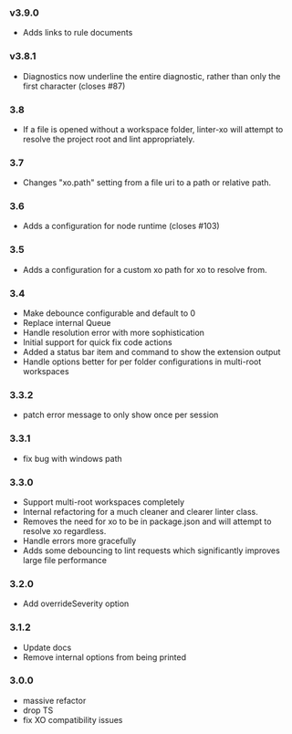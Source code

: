 ### v3.9.0

- Adds links to rule documents

### v3.8.1

- Diagnostics now underline the entire diagnostic, rather than only the first character (closes #87)

### 3.8

- If a file is opened without a workspace folder, linter-xo will attempt to resolve the project root and lint appropriately.

### 3.7

- Changes "xo.path" setting from a file uri to a path or relative path.

### 3.6

- Adds a configuration for node runtime (closes #103)

### 3.5

- Adds a configuration for a custom xo path for xo to resolve from.

### 3.4

- Make debounce configurable and default to 0
- Replace internal Queue
- Handle resolution error with more sophistication
- Initial support for quick fix code actions
- Added a status bar item and command to show the extension output
- Handle options better for per folder configurations in multi-root workspaces

### 3.3.2

- patch error message to only show once per session

### 3.3.1

- fix bug with windows path

### 3.3.0

- Support multi-root workspaces completely
- Internal refactoring for a much cleaner and clearer linter class.
- Removes the need for xo to be in package.json and will attempt to resolve xo regardless.
- Handle errors more gracefully
- Adds some debouncing to lint requests which significantly improves large file performance

### 3.2.0

- Add overrideSeverity option

### 3.1.2

- Update docs
- Remove internal options from being printed

### 3.0.0

- massive refactor
- drop TS
- fix XO compatibility issues
